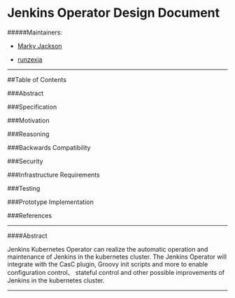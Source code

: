 Jenkins Operator Design Document
=========

#####Maintainers:

- [Marky Jackson](https://github.com/markyjackson-taulia)

- [runzexia](https://github.com/runzexia)

---

##Table of Contents

###Abstract

###Specification

###Motivation

###Reasoning

###Backwards Compatibility

###Security

###Infrastructure Requirements

###Testing

###Prototype Implementation

###References

----

####Abstract

Jenkins Kubernetes Operator can realize the automatic operation 
and maintenance of Jenkins in the kubernetes cluster.
The Jenkins Operator will integrate with the CasC plugin, 
Groovy init scripts and more to enable configuration control、 
stateful control and other possible improvements of Jenkins in 
the kubernetes cluster.

--------------

